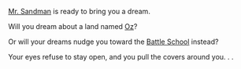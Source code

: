 [Mr. Sandman](https://youtu.be/VNUgsbKisp8) is ready to bring you a dream.

Will you dream about a land named [Oz](oz/yellow-road.md)?

Or will your dreams nudge you toward the [Battle School](ender/training.md) instead?

Your eyes refuse to stay open, and you pull the covers around you. . .
